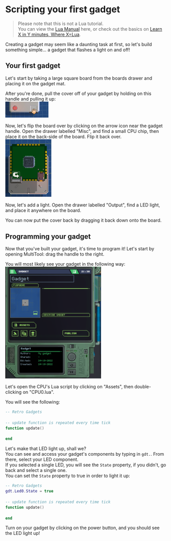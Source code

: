 <!-- 
TODO:
- [ ] Add a section on how to make the led blink
- [ ] Go in-depth with a couple of component examples
-->

# Scripting your first gadget
> Please note that this is not a Lua tutorial.  
> You can view the [Lua Manual](http://www.lua.org/pil/contents.html) here, or check out the basics on [Learn X in Y minutes, Where X=Lua](https://learnxinyminutes.com/docs/lua/).

Creating a gadget may seem like a daunting task at first, so let's build something simple... a gadget that flashes a light on and off!

## Your first gadget
Let's start by taking a large square board from the boards drawer and placing it on the gadget mat.

After you're done, pull the cover off of your gadget by holding on this handle and pulling it up:  
<img src="./../../.github/screenshots/board-cover.png" width="135">

Now, let's flip the board over by clicking on the arrow icon near the gadget handle. Open the drawer labelled "Misc", and find a small CPU chip, then place it on the back-side of the board. Flip it back over.  
<img src="./../../.github/screenshots/board-cpuchip.png" height="180">

Now, let's add a light. Open the drawer labelled "Output", find a LED light, and place it anywhere on the board.

You can now put the cover back by dragging it back down onto the board.

## Programming your gadget
Now that you've built your gadget, it's time to program it!
Let's start by opening MultiTool: drag the handle to the right.

You will most likely see your gadget in the following way:
<img src="./../../.github/screenshots/gadget-multitool.png" width="300">

Let's open the CPU's Lua script by clicking on "Assets", then double-clicking on "CPU0.lua".

You will see the following:
```lua
-- Retro Gadgets

-- update function is repeated every time tick
function update()

end
```

Let's make that LED light up, shall we?  
You can see and access your gadget's components by typing in `gdt.`. From there, select your LED component.  
If you selected a single LED, you will see the `State` property, if you didn't, go back and select a single one.  
You can set the `State` property to true in order to light it up:
```lua
-- Retro Gadgets
gdt.Led0.State = true

-- update function is repeated every time tick
function update()

end
```

Turn on your gadget by clicking on the power button, and you should see the LED light up!